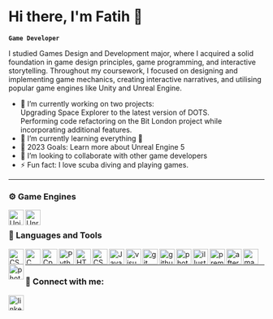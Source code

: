 # Hi there, I'm Fatih 👋

**`Game Developer`**

I studied Games Design and Development major, where I acquired a solid foundation in game design principles, game programming, and interactive storytelling. Throughout my coursework, I focused on designing and implementing game mechanics, creating interactive narratives, and utilising popular game engines like Unity and Unreal Engine.

- 🔭 I’m currently working on two projects: <br>
  Upgrading Space Explorer to the latest version of DOTS. <br>
  Performing code refactoring on the Bit London project while incorporating additional features. <br>
- 🌱 I’m currently learning everything 🤣
- 🥅 2023 Goals: Learn more about Unreal Engine 5
- 🤝 I’m looking to collaborate with other game developers
- ⚡ Fun fact: I love scuba diving and playing games.

---

### ⚙️ Game Engines
<source media="(prefers-color-scheme: dark)" srcset="https://cdn.jsdelivr.net/gh/devicons/devicon/icons/unity/unity-original.svg">
<source media="(prefers-color-scheme: dark)" srcset="https://cdn.jsdelivr.net/gh/devicons/devicon/icons/unrealengine/unrealengine-original.svg">
<img align="left" alt="Unity light color mode." width="30px" style="paddind-right:10px;" src="https://cdn.jsdelivr.net/gh/devicons/devicon/icons/unity/unity-original.svg">
<img align="left" alt="Unreal light color mode." width="30px" style="paddind-right:10px;" src="https://cdn.jsdelivr.net/gh/devicons/devicon/icons/unrealengine/unrealengine-original.svg">
<!--
<img align="left" alt="Unity" width="30px" style="paddind-right:10px; background-color:rgb(255, 255, 255);" src="https://cdn.jsdelivr.net/gh/devicons/devicon/icons/unity/unity-original.svg" />
<img align="left" alt="Unreal" width="30px" style="paddind-right:10px;" src="https://cdn.jsdelivr.net/gh/devicons/devicon/icons/unrealengine/unrealengine-original.svg" />
-->
<br>

### 🧰 Languages and Tools
<img align="left" alt="CSharp" width="30px" style="paddind-right:10px;" src="https://cdn.jsdelivr.net/gh/devicons/devicon/icons/csharp/csharp-original.svg" />
<img align="left" alt="C" width="30px" style="paddind-right:10px;" src="https://cdn.jsdelivr.net/gh/devicons/devicon/icons/c/c-original.svg" />
<img align="left" alt="Cpp" width="30px" style="paddind-right:10px;" src="https://cdn.jsdelivr.net/gh/devicons/devicon/icons/cplusplus/cplusplus-original.svg" />
<img align="left" alt="Python" width="30px" style="paddind-right:10px;" src="https://cdn.jsdelivr.net/gh/devicons/devicon/icons/python/python-original.svg" />
<img align="left" alt="HTML5" width="30px" style="paddind-right:10px;" src="https://cdn.jsdelivr.net/gh/devicons/devicon/icons/html5/html5-original.svg" />
<img align="left" alt="CSS3" width="30px" style="paddind-right:10px;" src="https://cdn.jsdelivr.net/gh/devicons/devicon/icons/css3/css3-original.svg" />
<img align="left" alt="JavaScript" width="30px" style="paddind-right:10px;" src="https://cdn.jsdelivr.net/gh/devicons/devicon/icons/javascript/javascript-original.svg" />

<img align="left" alt="visualstudio" width="30px" style="paddind-right:10px;" src="https://cdn.jsdelivr.net/gh/devicons/devicon/icons/visualstudio/visualstudio-plain.svg" />
<img align="left" alt="git" width="30px" style="paddind-right:10px;" src="https://cdn.jsdelivr.net/gh/devicons/devicon/icons/git/git-original.svg" />
<img align="left" alt="github" width="30px" style="paddind-right:10px;" src="https://cdn.jsdelivr.net/gh/devicons/devicon/icons/github/github-original.svg" />
<img align="left" alt="photoshop" width="30px" style="paddind-right:10px;" src="https://cdn.jsdelivr.net/gh/devicons/devicon/icons/photoshop/photoshop-plain.svg" />
<img align="left" alt="illustrator" width="30px" style="paddind-right:10px;" src="https://cdn.jsdelivr.net/gh/devicons/devicon/icons/illustrator/illustrator-plain.svg" />
<img align="left" alt="premierepro" width="30px" style="paddind-right:10px;" src="https://cdn.jsdelivr.net/gh/devicons/devicon/icons/premierepro/premierepro-plain.svg" />
<img align="left" alt="aftereffects" width="30px" style="paddind-right:10px;" src="https://cdn.jsdelivr.net/gh/devicons/devicon/icons/aftereffects/aftereffects-original.svg" />
<img align="left" alt="maya" width="30px" style="paddind-right:10px;" src="https://cdn.jsdelivr.net/gh/devicons/devicon/icons/maya/maya-original.svg" />
<img align="left" alt="photoshop" width="30px" style="paddind-right:10px;" src="https://cdn.jsdelivr.net/gh/devicons/devicon/icons/arduino/arduino-original-wordmark.svg" />
<br />

---

### 🔗 Connect with me:
[<img align="left" alt="linkedin" width="30px" style="paddind-right:10px;" src="https://cdn.jsdelivr.net/gh/devicons/devicon/icons/linkedin/linkedin-original.svg" />](https://www.linkedin.com/in/fatih-demirel/)
<br />

[website]: https://www.fatihdemirel.co.uk/

